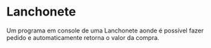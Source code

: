# Lanchonete
Um programa em console de uma Lanchonete aonde é possível fazer pedido e automaticamente retorna o valor da compra.
